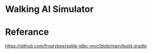 # Walking AI Simulator

# Referance
https://github.com/frostybee/sqlite-jdbc-mvc/blob/main/build.gradle
